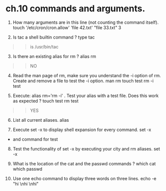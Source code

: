 #  ch.10 commands and arguments.
1. How many arguments are in this line (not counting the command itself).
touch '/etc/cron/cron.allow' 'file 42.txt' "file 33.txt"
3

2. Is tac a shell builtin command ?
type tac
>>is /usr/bin/tac

3. Is there an existing alias for rm ?
alias rm
>>NO

4. Read the man page of rm, make sure you understand the -i option of rm. Create
and remove a file to test the -i option.
man rm
touch test
rm -i test

5. Execute: alias rm='rm -i' . Test your alias with a test file. Does this work as expected ?
touch test
rm test 
>>YES

6. List all current aliases.
alias

7. Execute set -x to display shell expansion for every command.
set -x
+ and command for test

8. Test the functionality of set -x by executing your city and rm aliases.
set -x

9. What is the location of the cat and the passwd commands ?
which cat 
which passwd

10. Use one echo command to display three words on three lines.
echo -e "hi \nhi \nhi"

